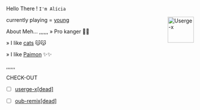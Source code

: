 
Hello There ! ```I'm Alícia```

<a><img align=right src="https://media3.giphy.com/media/11lxCeKo6cHkJy/giphy.gif" alt="Userge-x" width=70px></a>

currently playing = [young](https://open.spotify.com/playlist/5ddLrdKjGR7SLqthbEcoNc?si=A_wkwVhXQHK3ZTe8VrQBfg&utm_source=copy-link)



About Meh...
,,,,,,
» Pro kanger    🙁🙁

» I like [cats](https://telegra.ph/file/26d143369a85a6ab52b61.jpg)   😽😽 

» I like [Paimon](https://t.me/aliciadarkxd_bot) ✨✨

,,,,,,


CHECK-OUT

- [ ] [userge-x[dead]](https://github.com/code-rgb/Userge-X)
- [ ] [oub-remix[dead]](https://github.com/sahyam2019/oub-remix)



